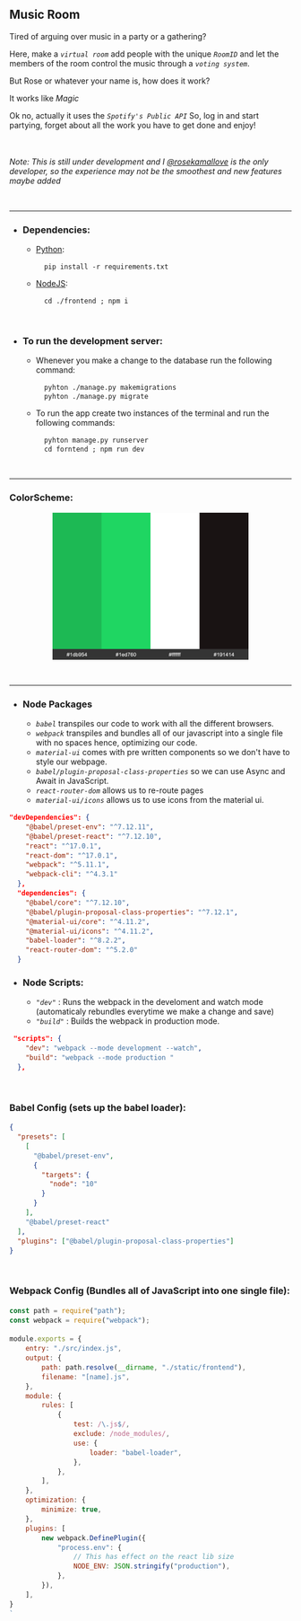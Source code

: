 ## Music Room

Tired of arguing over music in a party or a gathering?

Here, make a _`virtual room`_ add people with the unique _`RoomID`_ and let the members of the room control the music through a _`voting system`_.

But Rose or whatever your name is, how does it work?

It works like _Magic_

Ok no, actually it uses the _`Spotify's Public API`_ So, log in and start partying, forget about all the work you have to get done and enjoy!
</br></br></br>

_Note: This is still under development and I [@rosekamallove](https://github.com/rosekamallove/) is the only developer, so the experience may not be the smoothest and new features maybe added_

</br>

<hr>

- ### Dependencies:

  - [Python](https://www.python.org/downloads/):

          pip install -r requirements.txt

  - [NodeJS](https://nodejs.org/en/download/):

          cd ./frontend ; npm i

</br>

- ### To run the development server:

  - Whenever you make a change to the database run the following command:

          pyhton ./manage.py makemigrations
          pyhton ./manage.py migrate

  - To run the app create two instances of the terminal and run the following commands:

          pyhton manage.py runserver
          cd forntend ; npm run dev

</br>
<hr>

### ColorScheme:

<p align="center">
<img src="./frontend/static/images/colorSchema.jpg" align="center" width="350"/>
</p>

<br/>

<hr>

- ### Node Packages

  - _`babel`_ transpiles our code to work with all the different browsers.
  - _`webpack`_ transpiles and bundles all of our javascript into a single file with no spaces hence, optimizing our code.
  - _`material-ui`_ comes with pre written components so we don't have to style our webpage.
  - _`babel/plugin-proposal-class-properties`_ so we can use Async and Await in JavaScript.
  - _`react-router-dom`_ allows us to re-route pages
  - _`material-ui/icons`_ allows us to use icons from the material ui.

```json
"devDependencies": {
    "@babel/preset-env": "^7.12.11",
    "@babel/preset-react": "^7.12.10",
    "react": "^17.0.1",
    "react-dom": "^17.0.1",
    "webpack": "^5.11.1",
    "webpack-cli": "^4.3.1"
  },
  "dependencies": {
    "@babel/core": "^7.12.10",
    "@babel/plugin-proposal-class-properties": "^7.12.1",
    "@material-ui/core": "^4.11.2",
    "@material-ui/icons": "^4.11.2",
    "babel-loader": "^8.2.2",
    "react-router-dom": "^5.2.0"
  }
```

- ### Node Scripts:

  - _`"dev"`_ : Runs the webpack in the develoment and watch mode (automaticaly rebundles everytime we make a change and save)
  - _`"build"`_ : Builds the webpack in production mode.

```json
 "scripts": {
    "dev": "webpack --mode development --watch",
    "build": "webpack --mode production "
  },
```

</br>

### Babel Config (sets up the babel loader):

```json
{
  "presets": [
    [
      "@babel/preset-env",
      {
        "targets": {
          "node": "10"
        }
      }
    ],
    "@babel/preset-react"
  ],
  "plugins": ["@babel/plugin-proposal-class-properties"]
}
```

</br>

### Webpack Config (Bundles all of JavaScript into one single file):

```javascript
const path = require("path");
const webpack = require("webpack");

module.exports = {
    entry: "./src/index.js",
    output: {
        path: path.resolve(__dirname, "./static/frontend"),
        filename: "[name].js",
    },
    module: {
        rules: [
            {
                test: /\.js$/,
                exclude: /node_modules/,
                use: {
                    loader: "babel-loader",
                },
            },
        ],
    },
    optimization: {
        minimize: true,
    },
    plugins: [
        new webpack.DefinePlugin({
            "process.env": {
                // This has effect on the react lib size
                NODE_ENV: JSON.stringify("production"),
            },
        }),
    ],
}
`
```
